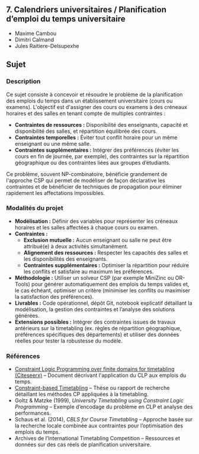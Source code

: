 ## 7. Calendriers universitaires / Planification d’emploi du temps universitaire

- Maxime Cambou
- Dimitri Calmand
- Jules Raitiere-Delsupexhe

## Sujet
### Description
Ce sujet consiste à concevoir et résoudre le problème de la planification des emplois du temps dans un établissement universitaire (cours ou examens). L'objectif est d'assigner des cours ou examens à des créneaux horaires et des salles en tenant compte de multiples contraintes :
- **Contraintes de ressources :** Disponibilité des enseignants, capacité et disponibilité des salles, et répartition équilibrée des cours.
- **Contraintes temporelles :** Éviter tout conflit horaire pour un même enseignant ou une même salle.
- **Contraintes supplémentaires :** Intégrer des préférences (éviter les cours en fin de journée, par exemple), des contraintes sur la répartition géographique ou des contraintes liées aux groupes d’étudiants.

Ce problème, souvent NP-combinatoire, bénéficie grandement de l'approche CSP qui permet de modéliser de façon déclarative les contraintes et de bénéficier de techniques de propagation pour éliminer rapidement les affectations impossibles.

### Modalités du projet
- **Modélisation :** Définir des variables pour représenter les créneaux horaires et les salles affectées à chaque cours ou examen.
- **Contraintes :**
  - **Exclusion mutuelle :** Aucun enseignant ou salle ne peut être attribué(e) à deux activités simultanément.
  - **Alignement des ressources :** Respecter les capacités des salles et les disponibilités des enseignants.
  - **Contraintes supplémentaires :** Optimiser la répartition pour réduire les conflits et satisfaire au maximum les préférences.
- **Méthodologie :** Utiliser un solveur CSP (par exemple MiniZinc ou OR-Tools) pour générer automatiquement des emplois du temps valides et, le cas échéant, optimiser un critère (minimiser les conflits ou maximiser la satisfaction des préférences).
- **Livrables :** Code opérationnel, dépôt Git, notebook explicatif détaillant la modélisation, la gestion des contraintes et l’analyse des solutions générées.
- **Extensions possibles :** Intégrer des contraintes issues de travaux antérieurs sur la timetabling (ex. règles de répartition géographique, préférences spécifiques des départements) et utiliser des données réelles pour tester la robustesse du modèle.

### Références
- [Constraint Logic Programming over finite domains for timetabling (Citeseerx)](https://citeseerx.ist.psu.edu/document?repid=rep1&type=pdf&doi=00f0110d17de0d95bbbdbea822bebeede956d64e#:~:text=Constraint%20Logic%20Programming%20over%20%0Cnite,satisfy%20speci%0Cc%20conditions%2C%20in%20particular) – Document décrivant l'application du CLP aux emplois du temps.
- [Constraint-based Timetabling](https://www.unitime.org/papers/phd05.pdf#:~:text=Timetabling%20is%20one%20of%20the,a%20set%20of%20desirable%20objectives) – Thèse ou rapport de recherche détaillant les méthodes CP appliquées à la timetabling.
- Goltz & Matzke (1999), *University Timetabling using Constraint Logic Programming* – Exemple d’encodage du problème en CLP et analyse des performances.
- Schaus et al. (2014), *CBLS for Course Timetabling* – Approche basée sur la recherche locale combinée aux contraintes pour l’optimisation des emplois du temps.
- Archives de l’International Timetabling Competition – Ressources et données sur des cas réels de planification universitaire.
